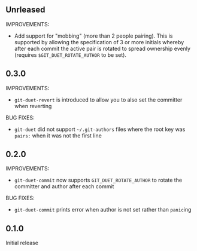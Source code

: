 ## Unrleased

IMPROVEMENTS:

* Add support for "mobbing" (more than 2 people pairing). This is supported by
  allowing the specification of 3 or more initials whereby after each commit
  the active pair is rotated to spread ownership evenly (requires
  `$GIT_DUET_ROTATE_AUTHOR` to be set).

## 0.3.0

IMPROVEMENTS:

* `git-duet-revert` is introduced to allow you to also set the committer when reverting

BUG FIXES:

* `git-duet` did not support `~/.git-authors` files where the root key was
  `pairs:` when it was not the first line

## 0.2.0

IMPROVEMENTS:

* `git-duet-commit` now supports `GIT_DUET_ROTATE_AUTHOR` to rotate the
  committer and author after each commit

BUG FIXES:

* `git-duet-commit` prints error when author is not set rather than `panic`ing

## 0.1.0

Initial release
